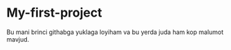 # My-first-project
Bu mani brinci githabga yuklaga loyiham va bu yerda juda ham kop malumot mavjud.
